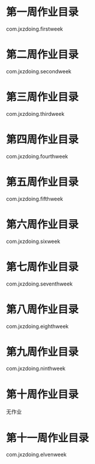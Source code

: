# 第一周作业目录
com.jxzdoing.firstweek

# 第二周作业目录
com.jxzdoing.secondweek

# 第三周作业目录
com.jxzdoing.thirdweek

# 第四周作业目录
com.jxzdoing.fourthweek

# 第五周作业目录
com.jxzdoing.fifthweek

# 第六周作业目录
com.jxzdoing.sixweek

# 第七周作业目录
com.jxzdoing.seventhweek

# 第八周作业目录
com.jxzdoing.eighthweek

# 第九周作业目录
com.jxzdoing.ninthweek

# 第十周作业目录
无作业

# 第十一周作业目录
com.jxzdoing.elvenweek